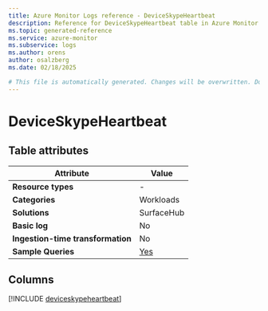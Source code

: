 ```yaml
---
title: Azure Monitor Logs reference - DeviceSkypeHeartbeat
description: Reference for DeviceSkypeHeartbeat table in Azure Monitor Logs.
ms.topic: generated-reference
ms.service: azure-monitor
ms.subservice: logs
ms.author: orens
author: osalzberg
ms.date: 02/18/2025

# This file is automatically generated. Changes will be overwritten. Do not change this file directly.
---
```


# DeviceSkypeHeartbeat




## Table attributes

|Attribute|Value|
|---|---|
|**Resource types**|-|
|**Categories**|Workloads|
|**Solutions**| SurfaceHub|
|**Basic log**|No|
|**Ingestion-time transformation**|No|
|**Sample Queries**|[Yes](/azure/azure-monitor/reference/queries/deviceskypeheartbeat)|



## Columns
  
[!INCLUDE [deviceskypeheartbeat](~/reusable-content/ce-skilling/azure/includes/azure-monitor/reference/tables/deviceskypeheartbeat-include.md)]
